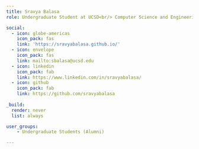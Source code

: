 ```yaml
---
title: Sravya Balasa
role: Undergraduate Student at UCSD<br/> Computer Science and Engineering

social:
  - icon: globe-americas
    icon_pack: fas
    link: 'https://sravyabalasa.github.io/'
  - icon: envelope
    icon_pack: fas
    link: mailto:sbalasa@ucsd.edu
  - icon: linkedin
    icon_pack: fab
    link: https://www.linkedin.com/in/sravyabalasa/ 
  - icon: github
    icon_pack: fab
    link: https://github.com/sravyabalasa
    
_build:
  render: never
  list: always

user_groups:
    - Undergraduate Students (Alumni)

---
```

